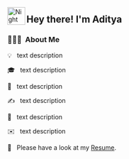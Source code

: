 <img alt="Night Coding" src="./assets/Hand%20Wave.gif" width='40' align="left"/><h2>Hey there! I'm Aditya</h2>

### 👨🏻‍💻 &nbsp;About Me

💡 &nbsp; text description

🎓 &nbsp; text description

🌱 &nbsp; text description

✍️ &nbsp; text description

💬 &nbsp; text description

✉️ &nbsp; text description

📄 &nbsp; Please have a look at my [Resume]().
